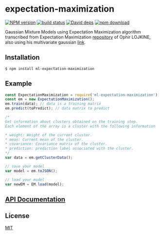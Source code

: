 # expectation-maximization

  [![NPM version][npm-image]][npm-url]
  [![build status][travis-image]][travis-url]
  [![David deps][david-image]][david-url]
  [![npm download][download-image]][download-url]

Gaussian Mixture Models using Expectation Maximization algorithm transcribed from Expectation Maximization [repository](https://github.com/lovasoa/expectation-maximization)
of Ophir LOJKINE, also using his multivariate gaussian [link](https://github.com/lovasoa/multivariate-gaussian).

## Installation

`$ npm install ml-expectation-maximization`

## Example

```js
const ExpectationMaximization = require('ml-expectation-maximization').ExpectationMaximization;
const em = new ExpectationMaximization();
em.train(data); // data is a training matrix
em.predict(toPredict); // data matrix to predict

/*
Get information about clusters obtained on the training step.
Each element of the array is a cluster with the following information

* weight: Weight of the current cluster.
* mean: Current mean of the cluster.
* covariance: Covariance matrix of the cluster.
* prediction: prediction label associated with the cluster.
*/
var data = em.getClusterData();

// save your model
var model = em.toJSON();

// load your model
var newEM = EM.load(model);
```

## [API Documentation](https://mljs.github.io/expectation-maximization/)

## License

[MIT](./LICENSE)

[npm-image]: https://img.shields.io/npm/v/ml-expectation-maximization.svg?style=flat-square
[npm-url]: https://npmjs.org/package/ml-expectation-maximization
[travis-image]: https://img.shields.io/travis/mljs/ml-expectation-maximization/master.svg?style=flat-square
[travis-url]: https://travis-ci.org/mljs/ml-expectation-maximization
[david-image]: https://img.shields.io/david/mljs/ml-expectation-maximization.svg?style=flat-square
[david-url]: https://david-dm.org/mljs/ml-expectation-maximization
[download-image]: https://img.shields.io/npm/dm/ml-expectation-maximization.svg?style=flat-square
[download-url]: https://npmjs.org/package/ml-expectation-maximization
